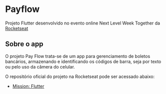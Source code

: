 # Payflow

Projeto Flutter desenvolvido no evento online Next Level Week Together da [Rocketseat](https://github.com/rocketseat-education)

## Sobre o app

O projeto Pay Flow trata-se de um app para gerenciamento de boletos bancários,
armazenando e identificando os códigos de barra, seja por texto ou pelo uso
da câmera do celular.

O repositório oficial do projeto na Rocketseat pode ser acessado abaixo:

- [Mission: Flutter](https://github.com/rocketseat-education/nlw-06-flutter)
